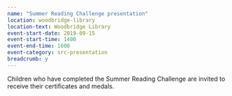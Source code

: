 ```yaml
---
name: "Summer Reading Challenge presentation"
location: woodbridge-library
location-text: Woodbridge Library
event-start-date: 2019-09-15
event-start-time: 1400
event-end-time: 1600
event-category: src-presentation
breadcrumb: y
---
```


Children who have completed the Summer Reading Challenge are invited to receive their certificates and medals.
